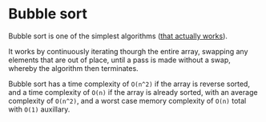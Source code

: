 # Bubble sort #

Bubble sort is one of the simplest algorithms ([that actually works](https://github.com/Luke-zhang-04/Sorting-Algorithms/tree/master/bogoSort)).

It works by continuously iterating thourgh the entire array, swapping any elements that are out of place, until a pass is made without a swap, whereby the algorithm then terminates.

Bubble sort has a time complexity of `O(n^2)` if the array is reverse sorted, and a time complexity of `O(n)` if the array is already sorted, with an average complexity of `O(n^2)`, and a worst case memory complexity of `O(n)` total with `O(1)` auxillary.